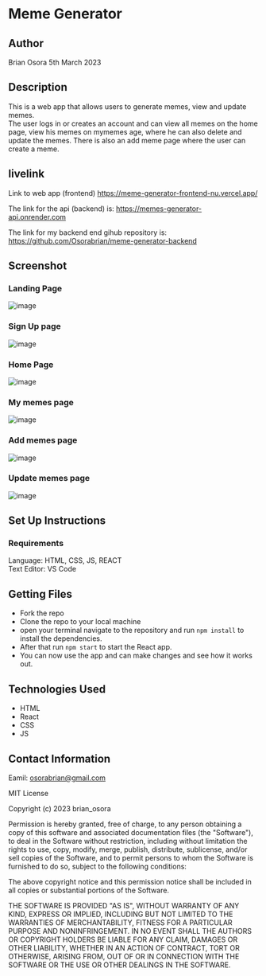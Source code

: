 # Meme Generator

## Author
Brian Osora 5th March 2023

## Description
This is a web app that allows users to generate memes, view and update memes.  
The user logs in or creates an account and can view all memes on the home page,   view his memes on mymemes age, where he can also delete and update the memes.   There is also an add meme page where the user can create a meme.


## livelink
Link to web app (frontend)
https://meme-generator-frontend-nu.vercel.app/

The link for the api (backend) is:
https://memes-generator-api.onrender.com

The link for my backend end gihub repository is:
https://github.com/Osorabrian/meme-generator-backend

## Screenshot
### Landing Page
![image](https://user-images.githubusercontent.com/83941341/223017715-4e947686-8fd9-420b-a10a-121105ff82ed.png)

### Sign Up page
![image](https://user-images.githubusercontent.com/83941341/223017830-ded08ba4-7df6-4b7d-9a4f-f9382ffdb578.png)

### Home Page
![image](https://user-images.githubusercontent.com/83941341/223018008-540ab34a-7cf2-41da-9f5e-4c4f10fdd1e6.png)

### My memes page
![image](https://user-images.githubusercontent.com/83941341/223018096-5d2182cb-5f1d-4598-bfaf-f8d09224368f.png)

### Add memes page
![image](https://user-images.githubusercontent.com/83941341/223018196-b300e0fc-6b12-4391-9240-da98f4cdb105.png)

### Update memes page
![image](https://user-images.githubusercontent.com/83941341/223018288-32bae9cc-9dd5-4218-830b-a658e7f138b1.png)



## Set Up Instructions
### Requirements
Language: HTML, CSS, JS, REACT   
Text Editor: VS Code

## Getting Files
- Fork the repo
- Clone the repo to your local machine
- open your terminal navigate to the repository and run ```npm install``` to install the dependencies.
- After that run ```npm start``` to start the React app.
- You can now use the app and can make changes and see how it works out.
  
## Technologies Used
- HTML
- React
- CSS 
- JS

## Contact Information
Eamil: osorabrian@gmail.com

MIT License

Copyright (c) 2023 brian_osora

Permission is hereby granted, free of charge, to any person obtaining a copy
of this software and associated documentation files (the "Software"), to deal
in the Software without restriction, including without limitation the rights
to use, copy, modify, merge, publish, distribute, sublicense, and/or sell
copies of the Software, and to permit persons to whom the Software is
furnished to do so, subject to the following conditions:

The above copyright notice and this permission notice shall be included in all
copies or substantial portions of the Software.

THE SOFTWARE IS PROVIDED "AS IS", WITHOUT WARRANTY OF ANY KIND, EXPRESS OR
IMPLIED, INCLUDING BUT NOT LIMITED TO THE WARRANTIES OF MERCHANTABILITY,
FITNESS FOR A PARTICULAR PURPOSE AND NONINFRINGEMENT. IN NO EVENT SHALL THE
AUTHORS OR COPYRIGHT HOLDERS BE LIABLE FOR ANY CLAIM, DAMAGES OR OTHER
LIABILITY, WHETHER IN AN ACTION OF CONTRACT, TORT OR OTHERWISE, ARISING FROM,
OUT OF OR IN CONNECTION WITH THE SOFTWARE OR THE USE OR OTHER DEALINGS IN THE
SOFTWARE.
